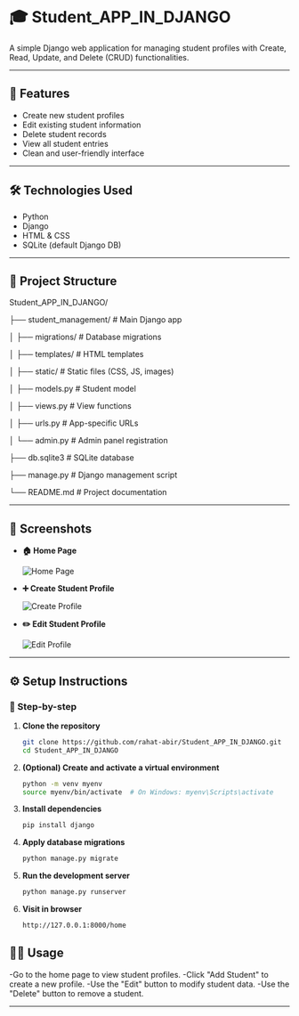 # 🎓 Student_APP_IN_DJANGO

A simple Django web application for managing student profiles with Create, Read, Update, and Delete (CRUD) functionalities.

---

## 🚀 Features

- Create new student profiles
- Edit existing student information
- Delete student records
- View all student entries
- Clean and user-friendly interface

---

## 🛠️ Technologies Used

- Python
- Django
- HTML & CSS
- SQLite (default Django DB)

---

## 📁 Project Structure

Student_APP_IN_DJANGO/

├── student_management/ # Main Django app

│ ├── migrations/ # Database migrations

│ ├── templates/ # HTML templates

│ ├── static/ # Static files (CSS, JS, images)

│ ├── models.py # Student model

│ ├── views.py # View functions

│ ├── urls.py # App-specific URLs

│ └── admin.py # Admin panel registration

├── db.sqlite3 # SQLite database

├── manage.py # Django management script

└── README.md # Project documentation



---

## 📸 Screenshots


- **🏠 Home Page**

  ![Home Page](path/to/homepage_screenshot.png)

- **➕ Create Student Profile**

  ![Create Profile](path/to/create_profile_screenshot.png)

- **✏️ Edit Student Profile**

  ![Edit Profile](path/to/edit_profile_screenshot.png)

---

## ⚙️ Setup Instructions

### 🔧 Step-by-step

1. **Clone the repository**
   ```bash
   git clone https://github.com/rahat-abir/Student_APP_IN_DJANGO.git
   cd Student_APP_IN_DJANGO
2. **(Optional) Create and activate a virtual environment**
   ```bash
   python -m venv myenv
   source myenv/bin/activate  # On Windows: myenv\Scripts\activate
3. **Install dependencies**
   ```bash
   pip install django
4. **Apply database migrations**
   ```bash
   python manage.py migrate
5. **Run the development server**
   ```bash
   python manage.py runserver
6. **Visit in browser**
   ```bash
   http://127.0.0.1:8000/home

## 🧑‍💻 Usage

-Go to the home page to view student profiles.
-Click "Add Student" to create a new profile.
-Use the "Edit" button to modify student data.
-Use the "Delete" button to remove a student.

---




